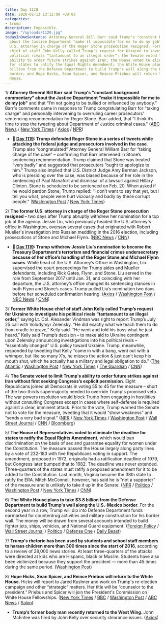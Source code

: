 ```yaml
---
title: Day 1120
date: 2020-02-13 13:32:00 -08:00
categories:
- trump
description: Impossible.
image: "/uploads/1120.jpg"
todayInOneSentence: Attorney General Bill Barr said Trump's "constant background commentary"
  about the Justice Department “make it impossible for me to do my job"; the former
  U.S. attorney in charge of the Roger Stone prosecution resigned; Former White House
  chief of staff John Kelly called Trump’s request for Ukraine to investigate his
  political rivals “tantamount to an illegal order”; the Senate voted to limit Trump's
  ability to order future strikes against Iran; the House voted to eliminate the deadline
  for states to ratify the Equal Rights Amendment; the White House plans to take $3.8
  billion from the Defense Department to build Trump's wall along the U.S.-Mexico
  border; and Hope Hicks, Sean Spicer, and Reince Priebus will return to the White
  House.
---
```


1/ **Attorney General Bill Barr said Trump's "constant background commentary" about the Justice Department “make it impossible for me to do my job"** and that “I’m not going to be bullied or influenced by anybody.” Barr's comments came in response to Trump congratulating Barr for "taking charge" and personally intervening to overruling career prosecutors' sentencing recommendation for Roger Stone. Barr added, that “I think it’s time to stop the tweeting about Department of Justice criminal cases." ([ABC News](https://abcnews.go.com/Politics/barr-blasts-trumps-tweets-stone-case-impossible-job/story?id=68963276) / [New York Times](https://www.nytimes.com/2020/02/13/us/politics/william-barr-trump.html) / [Axios](https://www.axios.com/barr-trump-tweet-roger-stone-38ed8596-39ff-443b-8414-deef09134818.html) / [NPR](https://www.npr.org/2020/02/13/805774906/barr-faults-trump-over-tweets-that-make-his-job-as-attorney-general-impossible))

* **📌 [Day 1119](https://whatthefuckjusthappenedtoday.com/2020/02/12/day-1119/#1-trump-defended-roger-stone-in-a-se): Trump defended Roger Stone in a series of tweets while attacking the federal judge and prosecutors involved in the case**. Trump also “congratulated” Attorney General William Barr for “taking charge of the case” – confirming that Barr intervened in Stone’s sentencing recommendation. Trump claimed that Stone was treated “very badly” and suggested that prosecutors “ought to apologize to him.” Trump also implied that U.S. District Judge Amy Berman Jackson, who is presiding over the case, was biased because of her role in the sentencing of Paul Manafort and dismissal of a lawsuit against Hillary Clinton. Stone is scheduled to be sentenced on Feb. 20. When asked if he would pardon Stone, Trump replied: “I don’t want to say that yet, but I tell you what, people were hurt viciously and badly by these corrupt people.” ([Washington Post](https://www.washingtonpost.com/nation/2020/02/12/trump-stone-judge/) / [New York Times](https://www.nytimes.com/2020/02/12/us/politics/trump-stone.html))

2/ **The former U.S. attorney in charge of the Roger Stone prosecution resigned** – two days after Trump abruptly withdrew her nomination for a top job at the agency. Jessie Liu, who previously headed the U.S. attorney's office in Washington, oversaw several cases that originated with Robert Mueller's investigation into Russian meddling in the 2016 election, including prosecutions of Stone and Michael Flynn. ([NBC News](https://www.nbcnews.com/politics/donald-trump/former-us-attorney-who-oversaw-roger-stone-case-resigns-n1136411) / [CNN](https://www.cnn.com/2020/02/13/politics/jessie-liu-trump-administration/))

* **📌 [Day 1119](https://whatthefuckjusthappenedtoday.com/2020/02/12/day-1119/#2-trump-withdrew-jessie-liu%E2%80%99s-nomina): Trump withdrew Jessie Liu’s nomination to become the Treasury Department’s terrorism and financial crimes undersecretary because of her office’s handling of the Roger Stone and Michael Flynn cases**. While head of the U.S. Attorney’s Office in Washington, Liu supervised the court proceedings for Trump aides and Mueller defendants, including Rick Gates, Flynn, and Stone. Liu served in the role from September 2017 until Jan. 31, and coinciding with her departure, the U.S. attorney’s office changed its sentencing stances in both Flynn and Stone’s cases. Trump pulled Liu’s nomination two days before her scheduled confirmation hearing. ([Axios](https://www.axios.com/trump-jessie-liu-treasury-us-attorney-838d1a3b-1d4d-414c-ac7d-77a7ba6d4edb.html) / [Washington Post](https://www.washingtonpost.com/national-security/justice-dept-to-reduce-sentencing-recommendation-for-trump-associate-roger-stone-official-says-after-president-calls-it-unfair/2020/02/11/ad81fd36-4cf0-11ea-bf44-f5043eb3918a_story.html) / [NBC News](https://www.nbcnews.com/politics/justice-department/barr-takes-control-legal-matters-interest-trump-including-stone-sentencing-n1135231) / [CNN](https://www.cnn.com/2020/02/12/politics/jessie-liu-treasury-nomination-roger-stone/index.html))

3/ **Former White House chief of staff John Kelly called Trump’s request for Ukraine to investigate his political rivals “tantamount to an illegal order,”** saying Lt. Col. Alexander Vindman was right to report Trump’s July 25 call with Volodymyr Zelensky. “He did exactly what we teach them to do from cradle to grave,” Kelly said. “He went and told his boss what he just heard.” Kelly said Trump’s decision – to make aid to Ukraine contingent upon Zelensky announcing investigations into his political rivals – “essentially changed” U.S. policy toward Ukraine. Trump, meanwhile, responded by tweeting that Kelly "came in with a bang, went out with a whimper, but like so many X’s, he misses the action & just can’t keep his mouth shut, which he actually has a military and legal obligation to do.” ([The Atlantic](https://www.theatlantic.com/politics/archive/2020/02/john-kelly-alexander-vindman-north-korea-and-trump/606496/) / [Washington Post](https://www.washingtonpost.com/politics/former-white-house-chief-of-staff-john-kelly-takes-issue-with-trump-for-ousting-lt-col-alexander-vindman-among-other-things/2020/02/13/8a7d6dcc-4e51-11ea-b721-9f4cdc90bc1c_story.html) / [New York Times](https://www.nytimes.com/2020/02/13/us/politics/trump-roger-stone.html) / [The Guardian](https://www.theguardian.com/us-news/2020/feb/13/ex-white-house-chief-staff-john-kelly-speaks-out-against-trump) / [CNN](https://www.cnn.com/2020/02/13/politics/john-kelly-trump-criticism-vindman/index.html))

4/ **The Senate voted to limit Trump's ability to order future strikes against Iran without first seeking Congress’s explicit permission**. Eight Republicans joined all Democrats in voting 55 to 45 for the measure – short of the two-thirds supermajority needed to override Trump's promised veto. The war powers resolution would block Trump from engaging in hostilities without consulting Congress except in cases where self-defense is required against a clear, imminent attack. Prior to the vote, Trump warned the Senate not to vote for the measure, tweeting that it would  “show weakness” and “sends a very bad signal.” ([NPR](https://www.npr.org/2020/02/13/805594383/senate-approves-legislation-to-limit-presidents-war-powers-against-iran) / [New York Times](https://www.nytimes.com/2020/02/13/us/politics/iran-war-powers-trump.html) / [Washington Post](https://www.washingtonpost.com/national-security/senate-passes-resolution-limiting-trump-against-iran-in-bipartisan-vote/2020/02/13/d2f7429c-4e8f-11ea-bf44-f5043eb3918a_story.html) / [Wall Street Journal](https://www.wsj.com/articles/gop-controlled-senate-passes-resolution-to-limit-trumps-use-of-military-force-against-iran-11581621030) / [CNN](https://www.cnn.com/2020/02/13/politics/war-powers-resolution-vote-senate-iran/index.html) / [Bloomberg](https://www.bloomberg.com/news/articles/2020-02-13/senate-votes-to-curb-trump-s-war-powers-over-soleimani-strike))

5/ **The House of Representatives voted to eliminate the deadline for states to ratify the Equal Rights Amendment**, which would ban discrimination on the basis of sex and guarantee equality for women under the Constitution. The measure passed the House largely along party lines by a vote of 232-183 with five Republicans voting in support. The amendment, proposed in 1972, originally had a ratification deadline of 1979, but Congress later bumped that to 1982. The deadline was never extended. Three-quarters of the states must ratify a proposed amendment for it to be added to the Constitution. Last month, Virginia became the 38th state to ratify the ERA. Mitch McConnell, however, has said he is “not a supporter” of the measure and is unlikely to take it up in the Senate. ([NPR](https://www.npr.org/2020/02/13/805647054/house-votes-to-revive-equal-rights-amendment-removing-ratification-deadline) / [Politico](https://www.politico.com/news/2020/02/13/house-passes-bill-to-revive-equal-rights-amendment-114865) / [Washington Post](https://www.washingtonpost.com/local/legal-issues/us-house-removes-era-ratification-deadline-one-obstacle-to-enactment/2020/02/13/e82aa802-4de5-11ea-b721-9f4cdc90bc1c_story.html) / [New York Times](https://www.nytimes.com/2020/02/13/us/politics/equal-rights-amendment.html) / [CNN](https://www.cnn.com/2020/02/13/politics/equal-rights-amendment-house-vote-ratification-deadline/index.html))

6/ **The White House plans to take $3.8 billion from the Defense Department to build Trump's wall along the U.S.-Mexico border**. For the second year in a row, Trump will dip into Defense Department funds earmarked for counterdrug activities and military construction for his border wall. The money will be drawn from several accounts intended to build fighter jets, ships, vehicles, and National Guard equipment. ([Foreign Policy](https://foreignpolicy.com/2020/02/13/trump-to-raid-pentagon-war-account-to-build-border-wall/) / [Wall Street Journal](https://www.wsj.com/articles/trump-administration-to-repurpose-3-8-billion-in-military-funds-for-border-security-11581616909) / [Politico](https://www.politico.com/news/2020/02/13/pentagon-to-shift-money-for-fighter-planes-ships-toward-border-wall-114891) / [Defense One](https://www.defenseone.com/politics/2020/02/trump-targets-major-weapons-projects-fund-wall/163102/?oref=d-river) / [Daily Beast](https://www.thedailybeast.com/trump-plans-to-use-national-guard-budget-for-border-fencing))

7/ **Trump's rhetoric has been used by students and school staff members to harass children more than 300 times since the start of 2016**, according to a review of 28,000 news stories. At least three-quarters of the attacks were directed at kids who are Hispanic, black or Muslim. Students have also been victimized because they support the president — more than 45 times during the same period. ([Washington Post](https://www.washingtonpost.com/graphics/2020/local/school-bullying-trump-words/))

8/ **Hope Hicks, Sean Spicer, and Reince Priebus will return to the White House**. Hicks will report to Jared Kushner and work on Trump's re-election campaign and other “strategic” matters. Her title will be “counselor to the president.” Priebus and Spicer will join the President's Commission on White House Fellowships. ([New York Times](https://www.nytimes.com/2020/02/13/us/politics/hope-hicks-white-house-return.html) / [BBC](https://www.bbc.com/news/world-us-canada-51493408) / [Washington Post](https://www.washingtonpost.com/politics/hope-hicks-former-top-aide-to-trump-to-return-to-the-white-house-as-reelection-campaign-heats-up/2020/02/13/1e828954-4e74-11ea-a4ab-9f389ce8ad30_story.html) / [ABC News](https://abcnews.go.com/Politics/hope-hicks-returning-trump-white-house-senior-adviser/story?id=68961123) / [Salon](https://www.salon.com/2020/02/13/president-trump-rehires-reince-priebus-and-sean-spicer-to-white-house-roles/))

* **Trump’s former body man recently returned to the West Wing**. John McEntee was fired by John Kelly over security clearance issues. ([Axios](https://www.axios.com/johnny-mcentee-white-house-d1c29eee-8b0a-4c4d-8ba4-9355f3c27f4f.html))